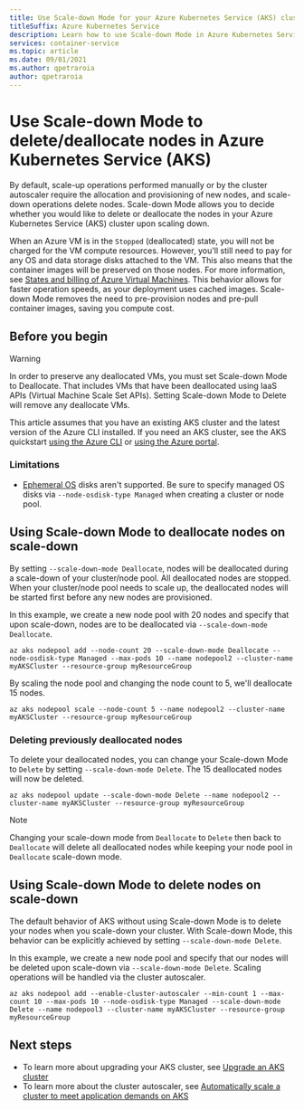 ```yaml
---
title: Use Scale-down Mode for your Azure Kubernetes Service (AKS) cluster
titleSuffix: Azure Kubernetes Service
description: Learn how to use Scale-down Mode in Azure Kubernetes Service (AKS).
services: container-service
ms.topic: article
ms.date: 09/01/2021
ms.author: qpetraroia
author: qpetraroia
---
```


# Use Scale-down Mode to delete/deallocate nodes in Azure Kubernetes Service (AKS)

By default, scale-up operations performed manually or by the cluster autoscaler require the allocation and provisioning of new nodes, and scale-down operations delete nodes. Scale-down Mode allows you to decide whether you would like to delete or deallocate the nodes in your Azure Kubernetes Service (AKS) cluster upon scaling down. 

When an Azure VM is in the `Stopped` (deallocated) state, you will not be charged for the VM compute resources. However, you'll still need to pay for any OS and data storage disks attached to the VM. This also means that the container images will be preserved on those nodes. For more information, see [States and billing of Azure Virtual Machines][state-billing-azure-vm]. This behavior allows for faster operation speeds, as your deployment uses cached images. Scale-down Mode removes the need to pre-provision nodes and pre-pull container images, saving you compute cost.

## Before you begin

> [!WARNING]
> In order to preserve any deallocated VMs, you must set Scale-down Mode to Deallocate. That includes VMs that have been deallocated using IaaS APIs (Virtual Machine Scale Set APIs). Setting Scale-down Mode to Delete will remove any deallocate VMs.

This article assumes that you have an existing AKS cluster and the latest version of the Azure CLI installed. If you need an AKS cluster, see the AKS quickstart [using the Azure CLI][aks-quickstart-cli] or [using the Azure portal][aks-quickstart-portal].

### Limitations

- [Ephemeral OS][ephemeral-os] disks aren't supported. Be sure to specify managed OS disks via `--node-osdisk-type Managed` when creating a cluster or node pool.

## Using Scale-down Mode to deallocate nodes on scale-down

By setting `--scale-down-mode Deallocate`, nodes will be deallocated during a scale-down of your cluster/node pool. All deallocated nodes are stopped. When your cluster/node pool needs to scale up, the deallocated nodes will be started first before any new nodes are provisioned.

In this example, we create a new node pool with 20 nodes and specify that upon scale-down, nodes are to be deallocated via `--scale-down-mode Deallocate`.

```azurecli-interactive
az aks nodepool add --node-count 20 --scale-down-mode Deallocate --node-osdisk-type Managed --max-pods 10 --name nodepool2 --cluster-name myAKSCluster --resource-group myResourceGroup
```

By scaling the node pool and changing the node count to 5, we'll deallocate 15 nodes.

```azurecli-interactive
az aks nodepool scale --node-count 5 --name nodepool2 --cluster-name myAKSCluster --resource-group myResourceGroup
```

### Deleting previously deallocated nodes

To delete your deallocated nodes, you can change your Scale-down Mode to `Delete` by setting `--scale-down-mode Delete`. The 15 deallocated nodes will now be deleted.

```azurecli-interactive
az aks nodepool update --scale-down-mode Delete --name nodepool2 --cluster-name myAKSCluster --resource-group myResourceGroup
```

> [!NOTE]
> Changing your scale-down mode from `Deallocate` to `Delete` then back to `Deallocate` will delete all deallocated nodes while keeping your node pool in `Deallocate` scale-down mode.

## Using Scale-down Mode to delete nodes on scale-down

The default behavior of AKS without using Scale-down Mode is to delete your nodes when you scale-down your cluster. With Scale-down Mode, this behavior can be explicitly achieved by setting `--scale-down-mode Delete`.

In this example, we create a new node pool and specify that our nodes will be deleted upon scale-down via `--scale-down-mode Delete`. Scaling operations will be handled via the cluster autoscaler.

```azurecli-interactive
az aks nodepool add --enable-cluster-autoscaler --min-count 1 --max-count 10 --max-pods 10 --node-osdisk-type Managed --scale-down-mode Delete --name nodepool3 --cluster-name myAKSCluster --resource-group myResourceGroup
```

## Next steps

- To learn more about upgrading your AKS cluster, see [Upgrade an AKS cluster][aks-upgrade]
- To learn more about the cluster autoscaler, see [Automatically scale a cluster to meet application demands on AKS][cluster-autoscaler]

<!-- LINKS - Internal -->
[aks-quickstart-cli]: kubernetes-walkthrough.md
[aks-quickstart-portal]: kubernetes-walkthrough-portal.md
[aks-support-policies]: support-policies.md
[aks-faq]: faq.md
[az-extension-add]: /cli/azure/extension#az_extension_add
[az-extension-update]: /cli/azure/extension#az_extension_update
[az-feature-list]: /cli/azure/feature#az_feature_list
[az-feature-register]: /cli/azure/feature#az_feature_register
[az-aks-install-cli]: /cli/azure/aks#az_aks_install_cli
[az-provider-register]: /cli/azure/provider#az_provider_register
[aks-upgrade]: upgrade-cluster.md
[cluster-autoscaler]: cluster-autoscaler.md
[ephemeral-os]: cluster-configuration.md#ephemeral-os
[state-billing-azure-vm]: ../virtual-machines/states-billing.md
[spot-node-pool]: spot-node-pool.md